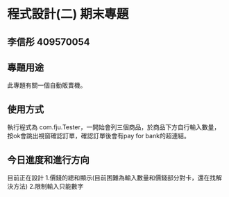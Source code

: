 # 程式設計(二) 期末專題
## 李信彤 409570054

## 專題用途
此專題有關一個自動販賣機。

## 使用方式
執行程式為 com.fju.Tester，一開始會列三個商品，於商品下方自行輸入數量，按ok會跳出視窗確認訂單，確認訂單後會有pay for bank的超連結。

## 今日進度和進行方向
目前正在設計 
 1.價錢的總和顯示(目前困難為輸入數量和價錢部分對卡，還在找解決方法)
 2.限制輸入只能數字